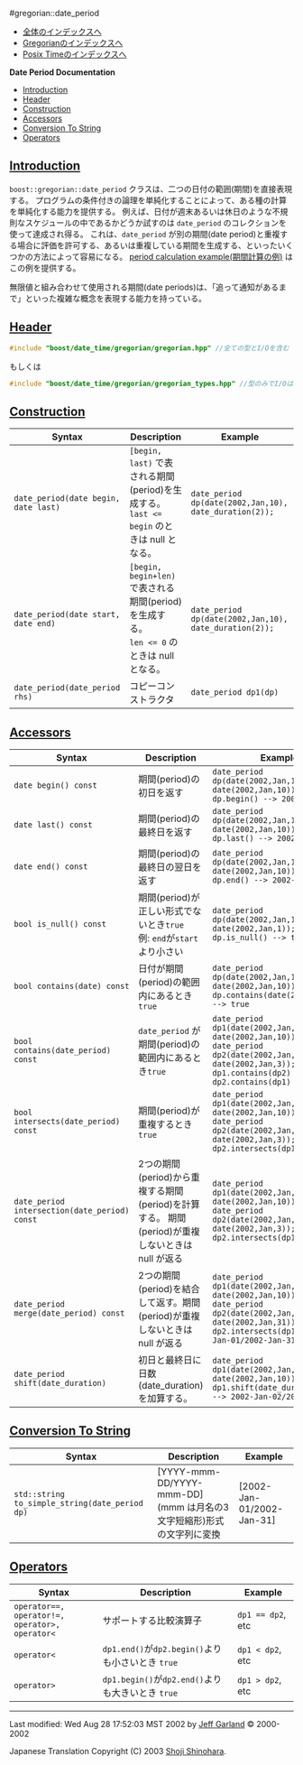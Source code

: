 #gregorian::date_period

- [全体のインデックスへ](../date_time.md)
- [Gregorianのインデックスへ](./gregorian.md)
- [Posix Timeのインデックスへ](./posix_time.md)

**Date Period Documentation**

- [Introduction](#introduction)
- [Header](#header)
- [Construction](#construction)
- [Accessors](#accessors)
- [Conversion To String](#conversion-to-string)
- [Operators](#operators)


## <a name="introduction" href="#introduction">Introduction</a>
`boost::gregorian::date_period` クラスは、二つの日付の範囲(期間)を直接表現する。 プログラムの条件付きの論理を単純化することによって、ある種の計算を単純化する能力を提供する。 例えば、日付が週末あるいは休日のような不規則なスケジュールの中であるかどうか試すのは `date_period` のコレクションを使って達成され得る。 これは、`date_period` が別の期間(date period)と重複する場合に評価を許可する、あるいは重複している期間を生成する、といったいくつかの方法によって容易になる。 [period calculation example(期間計算の例)](./period_calc.cpp.md) はこの例を提供する。

無限値と組み合わせて使用される期間(date periods)は、「追って通知があるまで」といった複雑な概念を表現する能力を持っている。


## <a name="header" href="#header">Header</a>
```cpp
#include "boost/date_time/gregorian/gregorian.hpp" //全ての型とI/Oを含む
```

もしくは

```cpp
#include "boost/date_time/gregorian/gregorian_types.hpp" //型のみでI/Oは含まない
```

## <a name="construction" href="#construction">Construction</a>

| Syntax | Description | Example |
|--------|-------------|---------|
| `date_period(date begin, date last)` | `[begin, last)` で表される期間(period)を生成する。<br/> `last <= begin` のときは null となる。 | `date_period dp(date(2002,Jan,10), date_duration(2));` |
| `date_period(date start, date end)` | `[begin, begin+len)`で表される期間(period)を生成する。<br/> `len <= 0` のときは null となる。 | `date_period dp(date(2002,Jan,10), date_duration(2));` |
| `date_period(date_period rhs)` | コピーコンストラクタ | `date_period dp1(dp)` |


## <a name="accessors" href="#accessors">Accessors</a>

| Syntax | Description | Example |
|--------|-------------|---------|
| `date begin() const` | 期間(period)の初日を返す | `date_period dp(date(2002,Jan,1), date(2002,Jan,10));`<br/> `dp.begin() --> 2002-Jan-01` |
| `date last() const`  | 期間(period)の最終日を返す | `date_period dp(date(2002,Jan,1), date(2002,Jan,10));`<br/> `dp.last() --> 2002-Jan-09` |
| `date end() const`   | 期間(period)の最終日の翌日を返す | `date_period dp(date(2002,Jan,1), date(2002,Jan,10));`<br/> `dp.end() --> 2002-Jan-10` |
| `bool is_null() const` | 期間(period)が正しい形式でないとき`true`<br/> 例: `end`が`start`より小さい | `date_period dp(date(2002,Jan,10), date(2002,Jan,1));`<br/> `dp.is_null() --> true` |
| `bool contains(date) const` | 日付が期間(period)の範囲内にあるとき`true` | `date_period dp(date(2002,Jan,1), date(2002,Jan,10));`<br/> `dp.contains(date(2002,Jan,2)) --> true` |
| `bool contains(date_period) const` | `date_period` が期間(period)の範囲内にあるとき`true` | `date_period dp1(date(2002,Jan,1), date(2002,Jan,10));`<br/> `date_period dp2(date(2002,Jan,2), date(2002,Jan,3));`<br/> `dp1.contains(dp2) --> true`<br/> `dp2.contains(dp1) --> false` |
| `bool intersects(date_period) const` | 期間(period)が重複するとき`true` | `date_period dp1(date(2002,Jan,1), date(2002,Jan,10));`<br/> `date_period dp2(date(2002,Jan,2), date(2002,Jan,3));`<br/> `dp2.intersects(dp1) --> true` |
| `date_period intersection(date_period) const` | 2つの期間(period)から重複する期間(period)を計算する。 期間(period)が重複しないときは null が返る | `date_period dp1(date(2002,Jan,1), date(2002,Jan,10));`<br/> `date_period dp2(date(2002,Jan,2), date(2002,Jan,3));`<br/> `dp2.intersects(dp1) --> dp2` |
| `date_period merge(date_period) const` | 2つの期間(period)を結合して返す。期間(period)が重複しないときは null が返る | `date_period dp1(date(2002,Jan,1), date(2002,Jan,10));`<br/> `date_period dp2(date(2002,Jan,9), date(2002,Jan,31));`<br/> `dp2.intersects(dp1) --> 2002-Jan-01/2002-Jan-31` |
| `date_period shift(date_duration)` | 初日と最終日に日数(date_duration)を加算する。 | `date_period dp1(date(2002,Jan,1), date(2002,Jan,10));`<br/> `dp1.shift(date_duration(1)); --> 2002-Jan-02/2002-Jan-11` |


## <a name="conversion-to-string" href="#conversion-to-string">Conversion To String</a>

| Syntax | Description | Example |
|--------|-------------|---------|
| `std::string to_simple_string(date_period dp)` | [YYYY-mmm-DD/YYYY-mmm-DD] (mmm は月名の3文字短縮形)形式の文字列に変換 | [2002-Jan-01/2002-Jan-31] |


## <a name="operators" href="#operators">Operators</a>

| Syntax | Description | Example |
|--------|-------------|---------|
| `operator==, operator!=,`<br/> `operator>, operator<` | サポートする比較演算子 | `dp1 == dp2`, etc |
| `operator<` | `dp1.end()`が`dp2.begin()`よりも小さいとき `true` | `dp1 < dp2`, etc |
| `operator>` | `dp1.begin()`が`dp2.end()`よりも大きいとき `true` | `dp1 > dp2`, etc |


***
Last modified: Wed Aug 28 17:52:03 MST 2002 by [Jeff Garland](jeff@crystalclearsoftware.com) © 2000-2002 

Japanese Translation Copyright (C) 2003 [Shoji Shinohara](sshino@cppll.jp).

